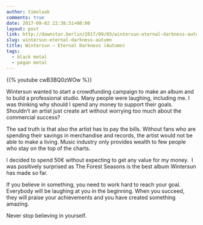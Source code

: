 ```yaml
---
author: timolaak
comments: true
date: 2017-09-02 22:38:51+00:00
layout: post
link: http://dawnstar.berlin/2017/09/03/wintersun-eternal-darkness-autumn/
slug: wintersun-eternal-darkness-autumn
title: Wintersun – Eternal Darkness (Autumn)
tags:
  - black metal
  - pagan metal
---
```


{{% youtube cwB3BQ0zWOw %}}

Wintersun wanted to start a crowdfunding campaign to make an album and to build a professional studio. Many people were laughing, including me. I was thinking why should I spend any money to support their goals. Shouldn't an artist just create art without worrying too much about the commercial success?

The sad truth is that also the artist has to pay the bills. Without fans who are spending their savings in merchandise and records, the artist would not be able to make a living. Music industry only provides wealth to few people who stay on the top of the charts.

I decided to spend 50€ without expecting to get any value for my money.  I was positively surprised as The Forest Seasons is the best album Wintersun has made so far.

If you believe in something, you need to work hard to reach your goal. Everybody will be laughing at you in the beginning. When you succeed, they will praise your achievements and you have created something amazing.

Never stop believing in yourself.
